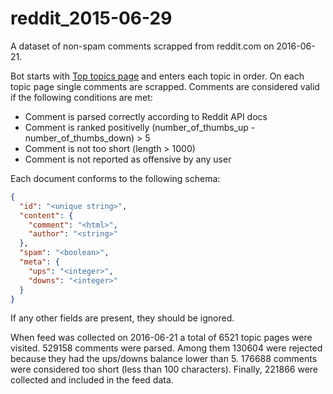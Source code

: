 # reddit_2015-06-29

A dataset of non-spam comments scrapped from reddit.com on 2016-06-21.

Bot starts with [Top topics page](http://www.reddit.com/top.json?sort=top&t=all) and enters each topic in order.
On each topic page single comments are scrapped.
Comments are considered valid if the following conditions are met:

* Comment is parsed correctly according to Reddit API docs
* Comment is ranked positivelly (number_of_thumbs_up - number_of_thumbs_down) > 5
* Comment is not too short (length > 1000)
* Comment is not reported as offensive by any user

Each document conforms to the following schema:

```json
{
  "id": "<unique string>",
  "content": {
    "comment": "<html>",
    "author": "<string>"
  },
  "spam": "<boolean>",
  "meta": {
    "ups": "<integer>",
    "downs": "<integer>"
  }
}
```

If any other fields are present, they should be ignored.

When feed was collected on 2016-06-21 a total of 6521 topic pages were visited.
529158 comments were parsed.
Among them 130604 were rejected because they had the ups/downs balance lower than 5.
176688 comments were considered too short (less than 100 characters).
Finally, 221866 were collected and included in the feed data.
